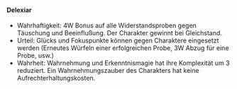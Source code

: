 #### Delexiar

* Wahrhaftigkeit: 4W Bonus auf alle Widerstandsproben gegen Täuschung und Beeinflußung. Der Charakter gewinnt bei
Gleichstand.
* Urteil: Glücks und Fokuspunkte können gegen Charaktere eingesetzt werden (Erneutes Würfeln einer erfolgreichen
Probe, 3W Abzug für eine Probe, usw.)
* Wahrheit: Wahrnehmung und Erkenntnismagie hat ihre Komplexität um 3 reduziert. Ein Wahrnehmungszauber des Charakters
hat keine Aufrechterhaltungskosten.
